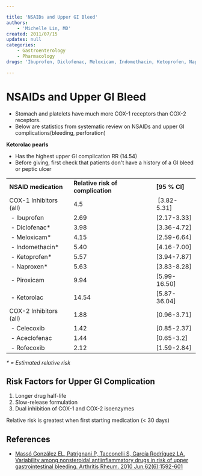 ```yaml
---

title: 'NSAIDs and Upper GI Bleed'
authors:
    - 'Michelle Lin, MD'
created: 2011/07/15
updates: null
categories:
    - Gastroenterology
    - Pharmacology
drugs: 'Ibuprofen, Diclofenac, Meloxicam, Indomethacin, Ketoprofen, Naproxen, Piroxicam, Ketorolac, Celecoxib, Aceclofenac, Rofecoxib'

---
```




# NSAIDs and Upper GI Bleed

-   Stomach and platelets have much more COX-1 receptors than COX-2 receptors.
-   Below are statistics from systematic review on NSAIDs and upper GI complications(bleeding, perforation)

**Ketorolac pearls**

-   Has the highest upper GI complication RR (14.54)
-   Before giving, first check that patients don't have a history of a GI bleed or peptic ulcer

|                        |                    |                 |
|------------------------|--------------------|-----------------|
| **NSAID medication**   | **Relative risk of complication**     | **\[95 % CI\]** |
| COX-1 Inhibitors (all) | 4.5                |  \[3.82-5.31\]  |
|  - <span class="drug">Ibuprofen</span>           | 2.69               | \[2.17-3.33\]   |
|  - <span class="drug">Diclofenac</span>\*        | 3.98               | \[3.36-4.72\]   |
|  - <span class="drug">Meloxicam</span>\*         | 4.15               | \[2.59-6.64\]   |
|  - <span class="drug">Indomethacin</span>\*      | 5.40               | \[4.16-7.00\]   |
|  - <span class="drug">Ketoprofen</span>\*        | 5.57               | \[3.94-7.87\]   |
|  - <span class="drug">Naproxen</span>\*          | 5.63               | \[3.83-8.28\]   |
|  - <span class="drug">Piroxicam</span>           | 9.94               | \[5.99-16.50\]  |
|  - <span class="drug">Ketorolac</span>           | 14.54              | \[5.87-36.04\]  |
| COX-2 Inhibitors (all) | 1.88               | \[0.96-3.71\]   |
|  - <span class="drug">Celecoxib</span>           | 1.42               | \[0.85-2.37\]   |
|  - <span class="drug">Aceclofenac</span>         | 1.44               | \[0.65-3.2\]    |
|  - <span class="drug">Rofecoxib</span>           | 2.12               | \[1.59-2.84\]   |

*\* = Estimated relative risk*

## Risk Factors for Upper GI Complication

1.  <span class="aglmd-moreinfo ui-moreinfo" data-iid="53aa2488d35d3ae92e001f47">Longer drug half-life</span>
2.  Slow-release formulation
3.  <span class="aglmd-moreinfo ui-moreinfo" data-iid="53aa2488d35d3ae92e001f48">Dual inhibition of COX-1 and COX-2 isoenzymes</span> 

Relative risk is greatest when first starting medication (&lt; 30 days)

## References

-   [Massó González EL, Patrignani P, Tacconelli S, García Rodríguez LA. Variability among nonsteroidal antiinflammatory drugs in risk of upper gastrointestinal bleeding. Arthritis Rheum. 2010 Jun;62(6):1592-601](http://www.ncbi.nlm.nih.gov/pubmed/?term=20178131)
